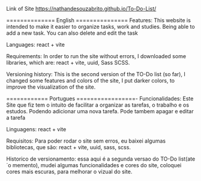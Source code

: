 Link of Site
https://nathandesouzabrito.github.io/To-Do-List/

 ============== English ===============
   Features:
This website is intended to make it easier to organize tasks, work and studies.
Being able to add a new task. You can also delete and edit the task

   Languages:
react + vite

   Requirements:
In order to run the site without errors, I downloaded some libraries, which are:
react + vite,
uuid,
Sass
SCSS.

   Versioning history:
This is the second version of the TO-Do list (so far), I changed some features and colors of the site, I put darker colors, to improve the visualization of the site.

============ Portugues =================-
   Funcionalidades:
Este Site que fiz tem o intuito de facilitar a organizar as tarefas, o trabalho e os estudos.
Podendo adicionar uma nova tarefa. Pode tambem apagar e editar a tarefa

   Linguagens:
react + vite

   Requisitos:
Para poder rodar o site sem erros, eu baixei algumas bibliotecas, que são:
react + vite,
uuid,
sass,
scss.

   Historico de versionamento:
essa aqui é a segunda versao do TO-Do list(ate´o memento), mudei algumas funcionalidades e cores do site, coloquei cores mais escuras, para melhorar o vizual do site.
